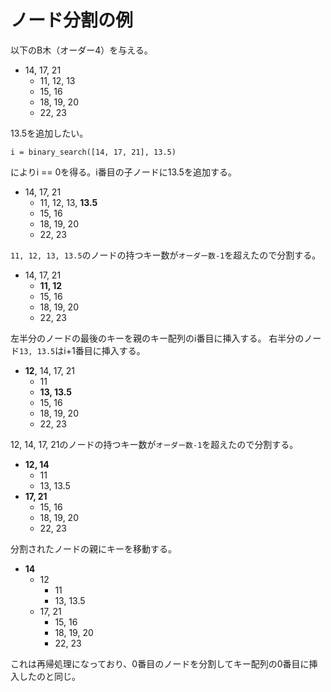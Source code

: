 # ノード分割の例

以下のB木（オーダー4）を与える。

- 14, 17, 21
    - 11, 12, 13
    - 15, 16
    - 18, 19, 20
    - 22, 23

13.5を追加したい。
```
i = binary_search([14, 17, 21], 13.5)
```
によりi == 0を得る。i番目の子ノードに13.5を追加する。

- 14, 17, 21
    - 11, 12, 13, __13.5__
    - 15, 16
    - 18, 19, 20
    - 22, 23

`11, 12, 13, 13.5`のノードの持つキー数が`オーダー数-1`を超えたので分割する。

- 14, 17, 21
    - __11, 12__
    - 15, 16
    - 18, 19, 20
    - 22, 23

左半分のノードの最後のキーを親のキー配列のi番目に挿入する。
右半分のノード`13, 13.5`はi+1番目に挿入する。

- __12__, 14, 17, 21
    - 11
    - __13, 13.5__
    - 15, 16
    - 18, 19, 20
    - 22, 23

12, 14, 17, 21のノードの持つキー数が`オーダー数-1`を超えたので分割する。

- __12, 14__
    - 11
    - 13, 13.5
- __17, 21__
    - 15, 16
    - 18, 19, 20
    - 22, 23

分割されたノードの親にキーを移動する。

- __14__
    - 12
        - 11
        - 13, 13.5
    - 17, 21
        - 15, 16
        - 18, 19, 20
        - 22, 23

これは再帰処理になっており、0番目のノードを分割してキー配列の0番目に挿入したのと同じ。
